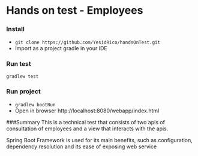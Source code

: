 # Hands on test - Employees

### Install 

* `git clone https://github.com/YesidRico/handsOnTest.git`
* Import as a project gradle in your IDE

### Run test
`gradlew test`

### Run project
* `gradlew bootRun`
* Open in browser http://localhost:8080/webapp/index.html

###Summary
This is a technical test that consists of two apis of consultation of employees and a view that interacts with the apis.

Spring Boot Framework is used for its main benefits, such as configuration, dependency resolution and its ease of exposing web service